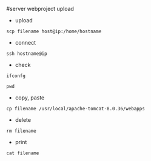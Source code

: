 #server webproject upload

- upload
````
scp filename host@ip:/home/hostname
````
- connect
````
ssh hostname@ip
````
- check
````
ifconfg
````
````
pwd
````
- copy, paste
````
cp filename /usr/local/apache-tomcat-8.0.36/webapps
````
- delete
````
rm filename
````
- print
````
cat filename
````